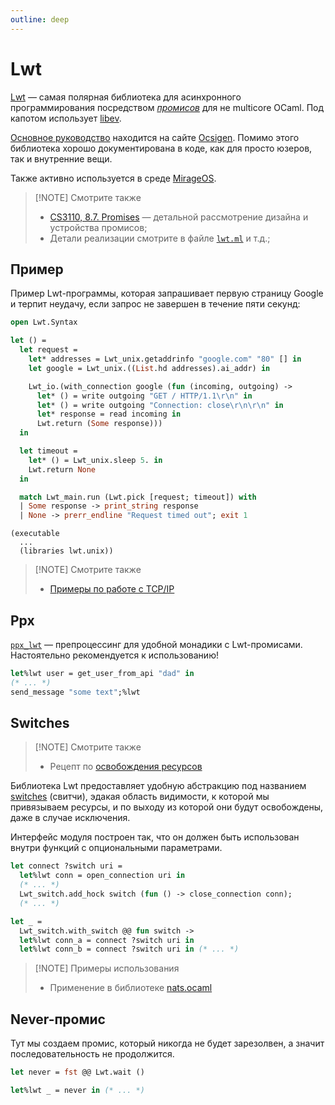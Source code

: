 ```yaml
---
outline: deep
---
```


# Lwt

[Lwt](https://github.com/ocsigen/lwt) &mdash; самая полярная библиотека для асинхронного программирования посредством [*промисов*](https://cs3110.github.io/textbook/chapters/ds/promises.html) для не multicore OCaml. Под капотом использует [libev].

[Основное руководство](http://ocsigen.org/lwt/latest/manual/manual) находится на сайте [Ocsigen]. Помимо этого библиотека
хорошо документирована в коде, как для просто юзеров, так и внутренние вещи.

Также активно используется в среде [MirageOS].

> [!NOTE] Смотрите также
> - [CS3110, 8.7. Promises](https://cs3110.github.io/textbook/chapters/ds/promises.html) &mdash; детальной рассмотрение дизайна и устройства промисов;  
> - Детали реализации смотрите в файле [`lwt.ml`](https://github.com/ocsigen/lwt/blob/master/src/core/lwt.ml) и т.д.;

## Пример 

Пример Lwt-программы, которая запрашивает первую страницу Google и терпит неудачу, если запрос не завершен в течение пяти секунд:

```ocaml
open Lwt.Syntax

let () =
  let request =
    let* addresses = Lwt_unix.getaddrinfo "google.com" "80" [] in
    let google = Lwt_unix.((List.hd addresses).ai_addr) in

    Lwt_io.(with_connection google (fun (incoming, outgoing) ->
      let* () = write outgoing "GET / HTTP/1.1\r\n" in
      let* () = write outgoing "Connection: close\r\n\r\n" in
      let* response = read incoming in
      Lwt.return (Some response)))
  in

  let timeout =
    let* () = Lwt_unix.sleep 5. in
    Lwt.return None
  in

  match Lwt_main.run (Lwt.pick [request; timeout]) with
  | Some response -> print_string response
  | None -> prerr_endline "Request timed out"; exit 1

```
```Dune
(executable 
  ...
  (libraries lwt.unix))
```

> [!NOTE] Смотрите также
> - [Примеры по работе с TCP/IP](../../in-examples/tcp-ip.md#с-помощью-lwt)


## Ppx

[`ppx_lwt`](https://ocsigen.org/lwt/4.1.0/api/Ppx_lwt) &mdash; препроцессинг для удобной монадики с Lwt-промисами.
Настоятельно рекомендуется к использованию! 

```ocaml
let%lwt user = get_user_from_api "dad" in
(* ... *)
send_message "some text";%lwt
```

## Switches

> [!NOTE] Смотрите также
> - Рецепт по [освобождения ресурсов](../../recipes/dispose-resources.md)

Библиотека Lwt предоставляет удобную абстракцию под названием [switches](https://ocsigen.org/lwt/latest/api/Lwt_switch) 
(свитчи), эдакая область видимости, к которой мы привязываем ресурсы, и по выходу из которой они будут 
освобождены, даже в случае исключения. 

Интерфейс модуля построен так, что он должен быть использован внутри функций с опциональными параметрами.

```ocaml
let connect ?switch uri = 
  let%lwt conn = open_connection uri in 
  (* ... *)
  Lwt_switch.add_hock switch (fun () -> close_connection conn);
  (* ... *)
```

```ocaml
let _ = 
  Lwt_switch.with_switch @@ fun switch ->
  let%lwt conn_a = connect ?switch uri in 
  let%lwt conn_b = connect ?switch uri in (* ... *)
```

> [!NOTE] Примеры использования
> - Применение в библиотеке [nats.ocaml](../web/nats-ocaml.md)

## Never-промис

Тут мы создаем промис, который никогда не будет зарезолвен, а значит последовательность 
не продолжится.  

```ocaml
let never = fst @@ Lwt.wait ()
```
```ocaml
let%lwt _ = never in (* ... *)
```


[MirageOS]: https://mirage.io/ 
[Ocsigen]: https://ocsigen.org/home/intro.html
[libev]: http://software.schmorp.de/pkg/libev.html